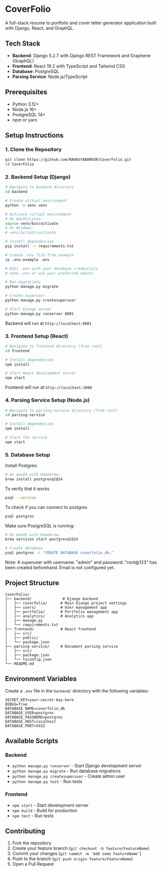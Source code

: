 # CoverFolio

A full-stack resume to portfolio and cover letter generator application built with Django, React, and GraphQL.

## Tech Stack

- **Backend**: Django 5.2.7 with Django REST Framework and Graphene (GraphQL)
- **Frontend**: React 19.2 with TypeScript and Tailwind CSS
- **Database**: PostgreSQL
- **Parsing Service**: Node.js/TypeScript

## Prerequisites

- Python 3.12+
- Node.js 16+
- PostgreSQL 14+
- npm or yarn

## Setup Instructions

### 1. Clone the Repository

```bash
git clone https://github.com/RAHASYABARKUR/CoverFolio.git
cd CoverFolio
```

### 2. Backend Setup (Django)

```bash
# Navigate to backend directory
cd backend

# Create virtual environment
python -m venv venv

# Activate virtual environment
# On macOS/Linux:
source venv/bin/activate
# On Windows:
# venv\Scripts\activate

# Install dependencies
pip install -r requirements.txt

# Create .env file from example
cp .env.example .env

# Edit .env with your database credentials
# nano .env or use your preferred editor

# Run migrations
python manage.py migrate

# Create superuser
python manage.py createsuperuser

# Start Django server
python manage.py runserver 8001
```

Backend will run at `http://localhost:8001`

### 3. Frontend Setup (React)

```bash
# Navigate to frontend directory (from root)
cd frontend

# Install dependencies
npm install

# Start React development server
npm start
```

Frontend will run at `http://localhost:3000`

### 4. Parsing Service Setup (Node.js)

```bash
# Navigate to parsing-service directory (from root)
cd parsing-service

# Install dependencies
npm install

# Start the service
npm start
```

### 5. Database Setup

Install Postgres:

```bash
# On macOS with Homebrew:
brew install postgresql@14
```

To verify that it works
```bash
psql --version
```

To check if you can connect to postgres
```bash
psql postgres
```

Make sure PostgreSQL is running:

```bash
# On macOS with Homebrew:
brew services start postgresql@14

# Create database
psql postgres -c "CREATE DATABASE coverfolio_db;"
```
Note: A superuser with username: "admin" and password: "root@123" has been created beforehand. Email is not configured yet.
## Project Structure

```
CoverFolio/
├── backend/              # Django backend
│   ├── coverfolio/      # Main Django project settings
│   ├── users/           # User management app
│   ├── portfolio/       # Portfolio management app
│   ├── analytics/       # Analytics app
│   ├── manage.py
│   └── requirements.txt
├── frontend/            # React frontend
│   ├── src/
│   ├── public/
│   └── package.json
├── parsing-service/     # Document parsing service
│   ├── src/
│   ├── package.json
│   └── tsconfig.json
└── README.md
```

## Environment Variables

Create a `.env` file in the `backend/` directory with the following variables:

```env
SECRET_KEY=your-secret-key-here
DEBUG=True
DATABASE_NAME=coverfolio_db
DATABASE_USER=postgres
DATABASE_PASSWORD=postgres
DATABASE_HOST=localhost
DATABASE_PORT=5432
```

## Available Scripts

### Backend
- `python manage.py runserver` - Start Django development server
- `python manage.py migrate` - Run database migrations
- `python manage.py createsuperuser` - Create admin user
- `python manage.py test` - Run tests

### Frontend
- `npm start` - Start development server
- `npm build` - Build for production
- `npm test` - Run tests

## Contributing

1. Fork the repository
2. Create your feature branch (`git checkout -b feature/FeatureName`)
3. Commit your changes (`git commit -m 'Add some FeatureName'`)
4. Push to the branch (`git push origin feature/FeatureName`)
5. Open a Pull Request
